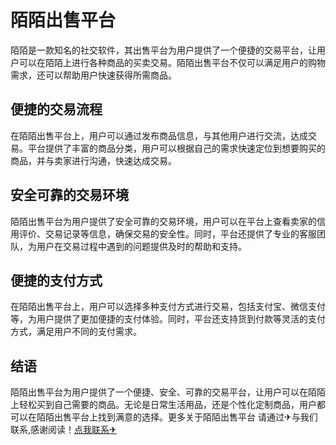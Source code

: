 # 陌陌出售平台

陌陌是一款知名的社交软件，其出售平台为用户提供了一个便捷的交易平台，让用户可以在陌陌上进行各种商品的买卖交易。陌陌出售平台不仅可以满足用户的购物需求，还可以帮助用户快速获得所需商品。

## 便捷的交易流程

在陌陌出售平台上，用户可以通过发布商品信息，与其他用户进行交流，达成交易。平台提供了丰富的商品分类，用户可以根据自己的需求快速定位到想要购买的商品，并与卖家进行沟通，快速达成交易。

## 安全可靠的交易环境

陌陌出售平台为用户提供了安全可靠的交易环境，用户可以在平台上查看卖家的信用评价、交易记录等信息，确保交易的安全性。同时，平台还提供了专业的客服团队，为用户在交易过程中遇到的问题提供及时的帮助和支持。

## 便捷的支付方式

在陌陌出售平台上，用户可以选择多种支付方式进行交易，包括支付宝、微信支付等，为用户提供了更加便捷的支付体验。同时，平台还支持货到付款等灵活的支付方式，满足用户不同的支付需求。

## 结语

陌陌出售平台为用户提供了一个便捷、安全、可靠的交易平台，让用户可以在陌陌上轻松买到自己需要的商品。无论是日常生活用品，还是个性化定制商品，用户都可以在陌陌出售平台上找到满意的选择。更多关于陌陌出售平台 请通过✈与我们联系,感谢阅读！[点我联系✈](https://www.k02.cc)